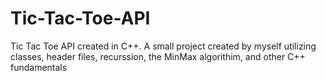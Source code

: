 # Tic-Tac-Toe-API
Tic Tac Toe API created in C++. A small project created by myself utilizing classes, header files, recurssion, the MinMax algorithim, and other C++ fundamentals

